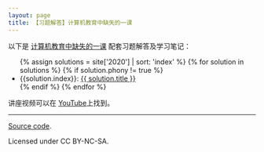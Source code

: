 ```yaml
---
layout: page
title: 【习题解答】计算机教育中缺失的一课
---
```



以下是 [计算机教育中缺失的一课](https://missing-semester-cn.github.io/) 配套习题解答及学习笔记：

<ul>
{% assign solutions = site['2020'] | sort: 'index' %}
{% for solution in solutions %}
    {% if solution.phony != true %}
        <li class='solution-title'>
            <span>{{solution.index}}: </span><a href="{{site.url}}/{{ solution.url }}">{{ solution.title }}</a>
        </li>
    {% endif %}
{% endfor %}
</ul>

讲座视频可以在 [
YouTube](https://www.youtube.com/playlist?list=PLyzOVJj3bHQuloKGG59rS43e29ro7I57J)上找到。


---

<div class="small center">
<p><a href="https://github.com/missing-semester-cn/missing-notes-and-solutions">Source code</a>.</p>
<p>Licensed under CC BY-NC-SA.</p>

</div>
